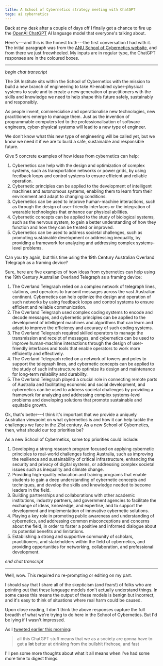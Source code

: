 ```yaml
---
title: A School of Cybernetics strategy meeting with ChatGPT
tags: ai cybernetics
---
```


Back at my desk after a couple of days off I finally got a chance to fire up the
[OpenAI ChatGPT](https://chat.openai.com) AI language model that everyone's
talking about.

Here's---and this is the honest truth---the first conversation I had with it.
The initial paragraph was from the [ANU School of Cybernetics
website](https://cybernetics.anu.edu.au/about/), and from there we just
freewheeled. My inputs are in regular type, the ChatGPT responses are in the
coloured boxes.

---

_begin chat transcript_

The 3A Institute sits within the School of Cybernetics with the mission to build
a new branch of engineering to take AI-enabled cyber-physical systems to scale
and to create a new generation of practitioners with the skills and knowledge we
need to help shape this future safely, sustainably and responsibly.

As people invent, commercialise and operationalise new technologies, new
practitioners emerge to manage them. Just as the invention of programmable
computers led to the professionalisation of software engineers, cyber-physical
systems will lead to a new type of engineer.

We don't know what this new type of engineering will be called yet, but we know
we need it if we are to build a safe, sustainable and responsible future.

Give 5 concrete examples of how ideas from cybernetics can help:

<div class="hl-para" markdown="1">

1. Cybernetics can help with the design and optimization of complex systems,
   such as transportation networks or power grids, by using feedback loops and
   control systems to ensure efficient and reliable operation.
2. Cybernetic principles can be applied to the development of intelligent
   machines and autonomous systems, enabling them to learn from their
   environment and adapt to changing conditions.
3. Cybernetics can be used to improve human-machine interactions, such as
   through the design of user-friendly interfaces or the integration of wearable
   technologies that enhance our physical abilities.
4. Cybernetic concepts can be applied to the study of biological systems, such
   as the nervous system, to gain a better understanding of how they function
   and how they can be treated or improved.
5. Cybernetics can be used to address societal challenges, such as promoting
   sustainable development or addressing inequality, by providing a framework
   for analyzing and addressing complex systems-level problems.

</div>

Can you try again, but this time using the 19th Century Australian Overland Telegraph as a framing device?

<div class="hl-para" markdown="1">

Sure, here are five examples of how ideas from cybernetics can help using the
19th Century Australian Overland Telegraph as a framing device:

1. The Overland Telegraph relied on a complex network of telegraph lines,
   stations, and operators to transmit messages across the vast Australian
   continent. Cybernetics can help optimize the design and operation of such
   networks by using feedback loops and control systems to ensure efficient and
   reliable communication.
2. The Overland Telegraph used complex coding systems to encode and decode
   messages, and cybernetic principles can be applied to the development of
   intelligent machines and algorithms that can learn and adapt to improve the
   efficiency and accuracy of such coding systems.
3. The Overland Telegraph required skilled operators to manage the transmission
   and receipt of messages, and cybernetics can be used to improve human-machine
   interactions through the design of user-friendly interfaces and tools that
   enable operators to work more efficiently and effectively.
4. The Overland Telegraph relied on a network of towers and poles to support the
   telegraph lines, and cybernetic concepts can be applied to the study of such
   infrastructure to optimize its design and maintenance for long-term
   reliability and durability.
5. The Overland Telegraph played a crucial role in connecting remote parts of
   Australia and facilitating economic and social development, and cybernetics
   can be used to address societal challenges by providing a framework for
   analyzing and addressing complex systems-level problems and developing
   solutions that promote sustainable and equitable growth.

</div>

Ok, that's better---I think it's important that we provide a uniquely Australian
viewpoint on what cybernetics is and how it can help tackle the challenges we
face in the 21st century. As a new School of Cybernetics, then, what should our
top priorities be?

<div class="hl-para" markdown="1">

As a new School of Cybernetics, some top priorities could include:

1. Developing a strong research program focused on applying cybernetic
   principles to real-world challenges facing Australia, such as improving the
   resilience and sustainability of critical infrastructure, enhancing the
   security and privacy of digital systems, or addressing complex societal
   issues such as inequality and climate change.
2. Providing high-quality education and training programs that enable students
   to gain a deep understanding of cybernetic concepts and techniques, and
   develop the skills and knowledge needed to become leaders in the field.
3. Building partnerships and collaborations with other academic institutions,
   industry partners, and government agencies to facilitate the exchange of
   ideas, knowledge, and expertise, and to support the development and
   implementation of innovative cybernetic solutions.
4. Playing a key role in promoting public awareness and understanding of
   cybernetics, and addressing common misconceptions and concerns about the
   field, in order to foster a positive and informed dialogue about its
   potential benefits and limitations.
5. Establishing a strong and supportive community of scholars, practitioners,
   and stakeholders within the field of cybernetics, and providing opportunities
   for networking, collaboration, and professional development.

</div>

_end chat transcript_

---

Well, wow. This required no re-prompting or editing on my part.

I should say that I share all of the skepticism (and fears!) of folks who are
pointing out that these language models don't actually understand things. In
some cases this means the output of these models is benign but incorrect, and
it's easy to think of situations where real harm could be caused.

Upon close reading, I don't think the above responses capture the full breadth
of what we're trying to do here in the School of Cybernetics. But I'd be lying
if I wasn't impressed.

As I [tweeted earlier this
morning](https://twitter.com/benswift/status/1600265214338867200):

> all this ChatGPT stuff means that we as a society are gonna have to get a
> **lot** better at drinking from the bullshit firehose, and fast

I'll pen some more thoughts about what it all means when I've had some more time
to digest things.
